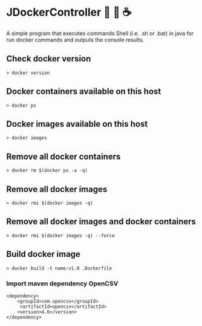 # JDockerController :ocean: :whale: :coffee:
A simple program that executes commands Shell (i.e. .sh or .bat) in java for run docker commands and outputs the console results.

## Check docker version
```
> docker version
```
## Docker containers available on this host
```
> docker ps
```
## Docker images available on this host
```
> docker images
```
## Remove all docker containers
```
> docker rm $(docker ps -a -q)
```
## Remove all docker images
```
> docker rmi $(docker images -q)
```
## Remove all docker images and docker containers
```
> docker rmi $(docker images -q) --force
```
## Build docker image
```
> docker build -t name:v1.0 .Dockerfile
```

### Import maven dependency OpenCSV
```
<dependency>
    <groupId>com.opencsv</groupId>
     <artifactId>opencsv</artifactId>
    <version>4.6</version>
</dependency>
```

